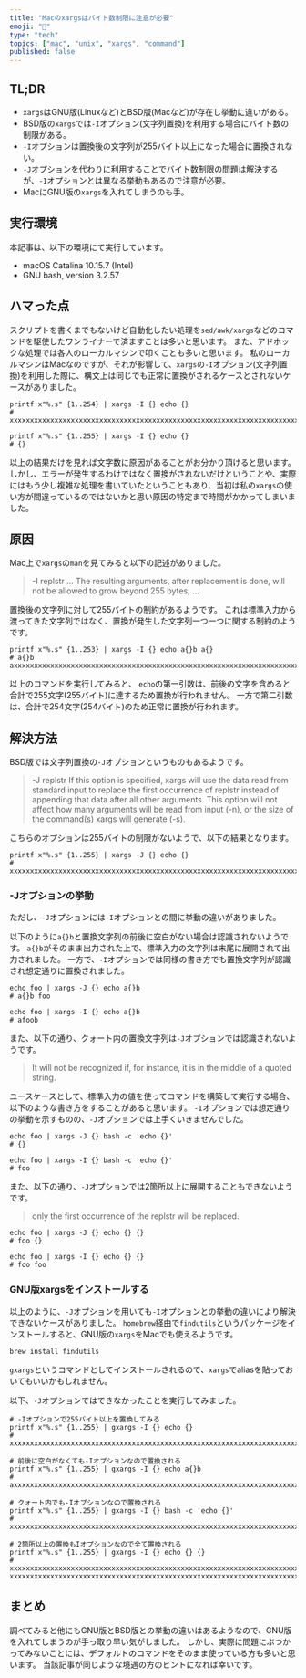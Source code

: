 ```yaml
---
title: "Macのxargsはバイト数制限に注意が必要"
emoji: "🍏"
type: "tech"
topics: ["mac", "unix", "xargs", "command"]
published: false
---
```


## TL;DR

- `xargs`はGNU版(Linuxなど)とBSD版(Macなど)が存在し挙動に違いがある。
- BSD版の`xargs`では`-I`オプション(文字列置換)を利用する場合にバイト数の制限がある。
- `-I`オプションは置換後の文字列が255バイト以上になった場合に置換されない。
- `-J`オプションを代わりに利用することでバイト数制限の問題は解決するが、`-I`オプションとは異なる挙動もあるので注意が必要。
- MacにGNU版の`xargs`を入れてしまうのも手。

## 実行環境

本記事は、以下の環境にて実行しています。

- macOS Catalina 10.15.7 (Intel)
- GNU bash, version 3.2.57

## ハマった点

スクリプトを書くまでもないけど自動化したい処理を`sed/awk/xargs`などのコマンドを駆使したワンライナーで済ますことは多いと思います。
また、アドホックな処理では各人のローカルマシンで叩くことも多いと思います。
私のローカルマシンはMacなのですが、それが影響して、`xargs`の`-I`オプション(文字列置換)を利用した際に、構文上は同じでも正常に置換がされるケースとされないケースがありました。

```shell
printf x"%.s" {1..254} | xargs -I {} echo {}
# xxxxxxxxxxxxxxxxxxxxxxxxxxxxxxxxxxxxxxxxxxxxxxxxxxxxxxxxxxxxxxxxxxxxxxxxxxxxxxxxxxxxxxxxxxxxxxxxxxxxxxxxxxxxxxxxxxxxxxxxxxxxxxxxxxxxxxxxxxxxxxxxxxxxxxxxxxxxxxxxxxxxxxxxxxxxxxxxxxxxxxxxxxxxxxxxxxxxxxxxxxxxxxxxxxxxxxxxxxxxxxxxxxxxxxxxxxxxxxxxxxxxxxxxxxxxxx

printf x"%.s" {1..255} | xargs -I {} echo {}
# {}
```

以上の結果だけを見れば文字数に原因があることがお分かり頂けると思います。
しかし、エラーが発生するわけではなく置換がされないだけということや、実際にはもう少し複雑な処理を書いていたということもあり、当初は私の`xargs`の使い方が間違っているのではないかと思い原因の特定まで時間がかかってしまいました。

## 原因

Mac上で`xargs`の`man`を見てみると以下の記述がありました。

> -I replstr
> ...
> The resulting arguments, after replacement is done, will not be allowed to grow beyond 255 bytes;
> ...

置換後の文字列に対して255バイトの制約があるようです。
これは標準入力から渡ってきた文字列ではなく、置換が発生した文字列一つ一つに関する制約のようです。

```shell
printf x"%.s" {1..253} | xargs -I {} echo a{}b a{}
# a{}b axxxxxxxxxxxxxxxxxxxxxxxxxxxxxxxxxxxxxxxxxxxxxxxxxxxxxxxxxxxxxxxxxxxxxxxxxxxxxxxxxxxxxxxxxxxxxxxxxxxxxxxxxxxxxxxxxxxxxxxxxxxxxxxxxxxxxxxxxxxxxxxxxxxxxxxxxxxxxxxxxxxxxxxxxxxxxxxxxxxxxxxxxxxxxxxxxxxxxxxxxxxxxxxxxxxxxxxxxxxxxxxxxxxxxxxxxxxxxxxxxxxxxxxxxxxxx
```

以上のコマンドを実行してみると、
`echo`の第一引数は、前後の文字を含めると合計で255文字(255バイト)に達するため置換が行われません。
一方で第二引数は、合計で254文字(254バイト)のため正常に置換が行われます。

## 解決方法

BSD版では文字列置換の`-J`オプションというものもあるようです。

> -J replstr
> If this option is specified, xargs will use the data read from standard input to replace the first occurrence of replstr instead of appending that data after all other arguments. This option will not affect how many arguments will be read from input (-n), or the size of the command(s) xargs will generate (-s).

こちらのオプションは255バイトの制限がないようで、以下の結果となります。

```shell
printf x"%.s" {1..255} | xargs -J {} echo {}
# xxxxxxxxxxxxxxxxxxxxxxxxxxxxxxxxxxxxxxxxxxxxxxxxxxxxxxxxxxxxxxxxxxxxxxxxxxxxxxxxxxxxxxxxxxxxxxxxxxxxxxxxxxxxxxxxxxxxxxxxxxxxxxxxxxxxxxxxxxxxxxxxxxxxxxxxxxxxxxxxxxxxxxxxxxxxxxxxxxxxxxxxxxxxxxxxxxxxxxxxxxxxxxxxxxxxxxxxxxxxxxxxxxxxxxxxxxxxxxxxxxxxxxxxxxxxxxx
```

### -Jオプションの挙動

ただし、`-J`オプションには`-I`オプションとの間に挙動の違いがありました。

以下のように`a{}b`と置換文字列の前後に空白がない場合は認識されないようです。
`a{}b`がそのまま出力された上で、標準入力の文字列は末尾に展開されて出力されました。
一方で、`-I`オプションでは同様の書き方でも置換文字列が認識され想定通りに置換されました。

```shell
echo foo | xargs -J {} echo a{}b
# a{}b foo

echo foo | xargs -I {} echo a{}b
# afoob
```

また、以下の通り、クォート内の置換文字列は`-J`オプションでは認識されないようです。

> It will not be recognized if, for instance, it is in the middle of a quoted string.

ユースケースとして、標準入力の値を使ってコマンドを構築して実行する場合、以下のような書き方をすることがあると思います。
`-I`オプションでは想定通りの挙動を示すものの、`-J`オプションでは上手くいきませんでした。

```shell
echo foo | xargs -J {} bash -c 'echo {}'
# {}

echo foo | xargs -I {} bash -c 'echo {}'
# foo
```

また、以下の通り、`-J`オプションでは2箇所以上に展開することもできないようです。

> only the first occurrence of the replstr will be replaced.

```shell
echo foo | xargs -J {} echo {} {}
# foo {}

echo foo | xargs -I {} echo {} {}
# foo foo
```

### GNU版xargsをインストールする

以上のように、`-J`オプションを用いても`-I`オプションとの挙動の違いにより解決できないケースがありました。
`homebrew`経由で`findutils`というパッケージをインストールすると、GNU版の`xargs`をMacでも使えるようです。

```shell
brew install findutils
```

`gxargs`というコマンドとしてインストールされるので、`xargs`でaliasを貼っておいてもいいかもしれません。

以下、`-J`オプションではできなかったことを実行してみました。

```shell
# -Iオプションで255バイト以上を置換してみる
printf x"%.s" {1..255} | gxargs -I {} echo {}
# xxxxxxxxxxxxxxxxxxxxxxxxxxxxxxxxxxxxxxxxxxxxxxxxxxxxxxxxxxxxxxxxxxxxxxxxxxxxxxxxxxxxxxxxxxxxxxxxxxxxxxxxxxxxxxxxxxxxxxxxxxxxxxxxxxxxxxxxxxxxxxxxxxxxxxxxxxxxxxxxxxxxxxxxxxxxxxxxxxxxxxxxxxxxxxxxxxxxxxxxxxxxxxxxxxxxxxxxxxxxxxxxxxxxxxxxxxxxxxxxxxxxxxxxxxxxxxx

# 前後に空白がなくても-Iオプションなので置換される
printf x"%.s" {1..255} | gxargs -I {} echo a{}b
# axxxxxxxxxxxxxxxxxxxxxxxxxxxxxxxxxxxxxxxxxxxxxxxxxxxxxxxxxxxxxxxxxxxxxxxxxxxxxxxxxxxxxxxxxxxxxxxxxxxxxxxxxxxxxxxxxxxxxxxxxxxxxxxxxxxxxxxxxxxxxxxxxxxxxxxxxxxxxxxxxxxxxxxxxxxxxxxxxxxxxxxxxxxxxxxxxxxxxxxxxxxxxxxxxxxxxxxxxxxxxxxxxxxxxxxxxxxxxxxxxxxxxxxxxxxxxxxb

# クォート内でも-Iオプションなので置換される
printf x"%.s" {1..255} | gxargs -I {} bash -c 'echo {}'
# xxxxxxxxxxxxxxxxxxxxxxxxxxxxxxxxxxxxxxxxxxxxxxxxxxxxxxxxxxxxxxxxxxxxxxxxxxxxxxxxxxxxxxxxxxxxxxxxxxxxxxxxxxxxxxxxxxxxxxxxxxxxxxxxxxxxxxxxxxxxxxxxxxxxxxxxxxxxxxxxxxxxxxxxxxxxxxxxxxxxxxxxxxxxxxxxxxxxxxxxxxxxxxxxxxxxxxxxxxxxxxxxxxxxxxxxxxxxxxxxxxxxxxxxxxxxxxx

# 2箇所以上の置換もIオプションなので全て置換される
printf x"%.s" {1..255} | gxargs -I {} echo {} {}
# xxxxxxxxxxxxxxxxxxxxxxxxxxxxxxxxxxxxxxxxxxxxxxxxxxxxxxxxxxxxxxxxxxxxxxxxxxxxxxxxxxxxxxxxxxxxxxxxxxxxxxxxxxxxxxxxxxxxxxxxxxxxxxxxxxxxxxxxxxxxxxxxxxxxxxxxxxxxxxxxxxxxxxxxxxxxxxxxxxxxxxxxxxxxxxxxxxxxxxxxxxxxxxxxxxxxxxxxxxxxxxxxxxxxxxxxxxxxxxxxxxxxxxxxxxxxxxx xxxxxxxxxxxxxxxxxxxxxxxxxxxxxxxxxxxxxxxxxxxxxxxxxxxxxxxxxxxxxxxxxxxxxxxxxxxxxxxxxxxxxxxxxxxxxxxxxxxxxxxxxxxxxxxxxxxxxxxxxxxxxxxxxxxxxxxxxxxxxxxxxxxxxxxxxxxxxxxxxxxxxxxxxxxxxxxxxxxxxxxxxxxxxxxxxxxxxxxxxxxxxxxxxxxxxxxxxxxxxxxxxxxxxxxxxxxxxxxxxxxxxxxxxxxxxxx
```

## まとめ

調べてみると他にもGNU版とBSD版との挙動の違いはあるようなので、GNU版を入れてしまうのが手っ取り早い気がしました。
しかし、実際に問題にぶつかってみないことには、デフォルトのコマンドをそのまま使っている方も多いと思います。
当該記事が同じような境遇の方のヒントになれば幸いです。
